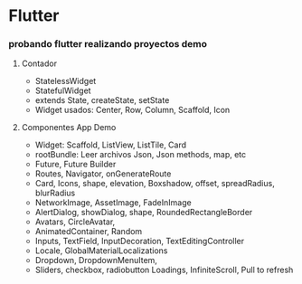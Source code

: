 # Flutter

### probando flutter realizando proyectos demo

1. Contador
    - StatelessWidget
    - StatefulWidget
    - extends State, createState, setState
    - Widget usados: Center, Row, Column, Scaffold, Icon

2. Componentes App Demo
    - Widget: Scaffold, ListView, ListTile, Card
    - rootBundle: Leer archivos Json, Json methods, map, etc
    - Future, Future Builder
    - Routes, Navigator, onGenerateRoute
    - Card, Icons, shape, elevation, Boxshadow, offset, spreadRadius, blurRadius
    - NetworkImage, AssetImage, FadeInImage
    - AlertDialog, showDialog, shape, RoundedRectangleBorder
    - Avatars, CircleAvatar,
    - AnimatedContainer, Random
    - Inputs, TextField, InputDecoration, TextEditingController
    - Locale, GlobalMaterialLocalizations
    - Dropdown, DropdownMenuItem,
    - Sliders, checkbox, radiobutton
    Loadings, InfiniteScroll, Pull to refresh

